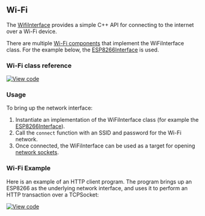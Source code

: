 ## Wi-Fi

The [WifiInterface](https://docs.mbed.com/docs/mbed-os-api/en/mbed-os-5.6/api/classWiFiInterface.html) provides a simple C++ API for connecting to the internet over a Wi-Fi device.

There are multiple [Wi-Fi components](https://developer.mbed.org/components/cat/wifi/) that implement the WiFiInterface class. For the example below,
the [ESP8266Interface](https://github.com/armmbed/esp8266-driver) is used.

### Wi-Fi class reference

[![View code](https://www.mbed.com/embed/?type=library)](/docs/v5.4/mbed-os-api-doxy/class_wi_fi_interface.html)

### Usage

To bring up the network interface:

1. Instantiate an implementation of the WiFiInterface class (for example the [ESP8266Interface](https://github.com/armmbed/esp8266-driver)).
1. Call the ``connect`` function with an SSID and password for the Wi-Fi network.
1. Once connected, the WiFiInterface can be used as a target for opening [network sockets](/docs/v5.4/reference/api-references.html#network-sockets).

### Wi-Fi Example

Here is an example of an HTTP client program. The program brings up an ESP8266 as the underlying network interface, and uses it to perform an HTTP transaction over a TCPSocket:

[![View code](https://www.mbed.com/embed/?url=https://developer.mbed.org/teams/mbed_example/code/TCPSocketWiFi_Example/)](https://developer.mbed.org/teams/mbed_example/code/TCPSocketWiFi_Example/file/6a4e57edc2b2/main.cpp)
